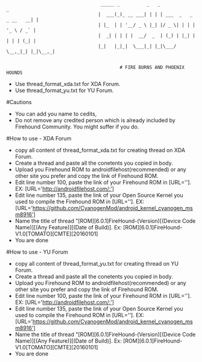                                        _____ _          _   _                       _
                                      |  ___(_)_ __ ___| | | | ___  _   _ _ __   __| |
                                      | |_  | | '__/ _ \ |_| |/ _ \| | | | '_ \ / _` |
                                      |  _| | | | |  __/  _  | (_) | |_| | | | | (_| |
                                      |_|   |_|_|  \___|_| |_|\___/ \__,_|_| |_|\__,_|


                                              # FIRE BURNS AND PHOENIX HOUNDS

* Use thread_format_xda.txt for XDA Forum.
* Use thread_format_yu.txt for YU Forum.

#Cautions
* You can add you name to cedits,
* Do not remove any credited person which is already included by Firehound Community. You might suffer if you do.

#How to use - XDA Forum
* copy all content of thread_format_xda.txt for creating thread on XDA Forum.
* Create a thread and paste all the conetents you copied in body.
* Upload you Firehound ROM to androidfilehost(recommended) or any other site you prefer and copy the link of Firehound ROM.
* Edit line number 100, paste the link of your Firehound ROM in [URL='']. EX: [URL='http://androidfilehost.com/:']
* Edit line number 135, paste the link of your Open Source Kernel you used to compile the Firehound ROM in [URL='']. EX: [URL='https://github.com/CyanogenMod/android_kernel_cyanogen_msm8916']
* Name the title of thread "[ROM][6.0.1]FireHound-(Version)[(Device Code Name)][(Any Feature)][(Date of Build)]. Ex: [ROM][6.0.1]FireHound-V1.0[TOMATO][CMTE][20160101]
* You are done

#How to use - YU Forum
* copy all content of thread_format_yu.txt for creating thread on YU Forum.
* Create a thread and paste all the conetents you copied in body.
* Upload you Firehound ROM to androidfilehost(recommended) or any other site you prefer and copy the link of Firehound ROM.
* Edit line number 100, paste the link of your Firehound ROM in [URL='']. EX: [URL='http://androidfilehost.com/:']
* Edit line number 135, paste the link of your Open Source Kernel you used to compile the Firehound ROM in [URL='']. EX: [URL='https://github.com/CyanogenMod/android_kernel_cyanogen_msm8916']
* Name the title of thread "[ROM][6.0.1]FireHound-(Version)[(Device Code Name)][(Any Feature)][(Date of Build)]. Ex: [ROM][6.0.1]FireHound-V1.0[TOMATO][CMTE][20160101]
* You are done
